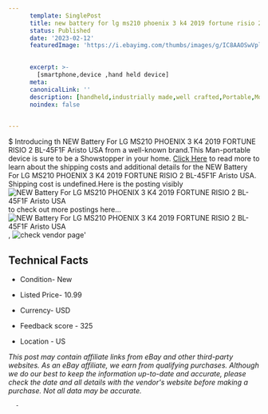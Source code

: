 ```yaml
---
      template: SinglePost
      title: new battery for lg ms210 phoenix 3 k4 2019 fortune risio 2 bl 45f1f aristo usa
      status: Published
      date: '2023-02-12'
      featuredImage: 'https://i.ebayimg.com/thumbs/images/g/IC8AAOSwVplhJeAY/s-l225.jpg'
       

      excerpt: >-
        [smartphone,device ,hand held device]
      meta:
      canonicalLink: ''
      description: [handheld,industrially made,well crafted,Portable,Mobile,Compact,Convenient,Lightweight,Maneuverable,Man-portable,Miniature,Carriable,Hand-held,Light,Holdable,Transportable,Mobile device,Pocket-sized,On-the-go,Wireless,Cordless,Compact size,Convenient size, smartphone,device ,hand held device]
      noindex: false
      

---
```

$
      Introducing th NEW Battery For LG MS210 PHOENIX 3 K4 2019 FORTUNE RISIO 2 BL-45F1F Aristo USA from a well-known brand.This Man-portable device  is sure to be a Showstopper in your home. [Click Here](https://www.ebay.com/itm/403102471224?hash=item5ddac79438%3Ag%3AIC8AAOSwVplhJeAY&mkevt=1&mkcid=1&mkrid=711-53200-19255-0&campid=%253CePNCampaignId%253E&customid=%253CreferenceId%253E&toolid=10049) to read more to learn about the shipping costs and additional details for the NEW Battery For LG MS210 PHOENIX 3 K4 2019 FORTUNE RISIO 2 BL-45F1F Aristo USA. Shipping cost is undefined.Here is the posting visibly ![NEW Battery For LG MS210 PHOENIX 3 K4 2019 FORTUNE RISIO 2 BL-45F1F Aristo USA](https://i.ebayimg.com/thumbs/images/g/IC8AAOSwVplhJeAY/s-l225.jpg) to check out more postings here... ![NEW Battery For LG MS210 PHOENIX 3 K4 2019 FORTUNE RISIO 2 BL-45F1F Aristo USA](https://i.ebayimg.com/images/g/IC8AAOSwVplhJeAY/s-l1200.jpg), ![check vendor page](https://origin-galleryplus.ebayimg.com/ws/web/403102471224_2_0_1/225x225.jpg,https://origin-galleryplus.ebayimg.com/ws/web/403102471224_3_0_1/225x225.jpg,https://origin-galleryplus.ebayimg.com/ws/web/403102471224_4_0_1/225x225.jpg)'

      

 ## Technical Facts 



     
      

 - Condition- New 


      

 - Listed Price- 10.99 


      

 - Currency- USD 


      

 - Feedback score - 325 


      

 - Location - US 


      
      

 *_This post may contain affiliate links from eBay and other third-party websites. As an eBay affiliate, we earn from qualifying purchases. Although we do our best to keep the information up-to-date and accurate, please check the date and all details with the vendor's website before making a purchase. Not all data may be accurate._*




      -
